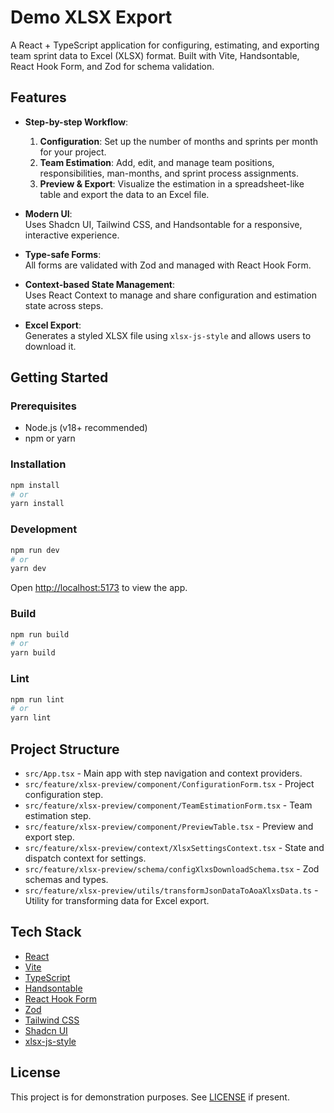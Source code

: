 # Demo XLSX Export

A React + TypeScript application for configuring, estimating, and exporting team sprint data to Excel (XLSX) format. Built with Vite, Handsontable, React Hook Form, and Zod for schema validation.

## Features

- **Step-by-step Workflow**:  
  1. **Configuration**: Set up the number of months and sprints per month for your project.
  2. **Team Estimation**: Add, edit, and manage team positions, responsibilities, man-months, and sprint process assignments.
  3. **Preview & Export**: Visualize the estimation in a spreadsheet-like table and export the data to an Excel file.

- **Modern UI**:  
  Uses Shadcn UI, Tailwind CSS, and Handsontable for a responsive, interactive experience.

- **Type-safe Forms**:  
  All forms are validated with Zod and managed with React Hook Form.

- **Context-based State Management**:  
  Uses React Context to manage and share configuration and estimation state across steps.

- **Excel Export**:  
  Generates a styled XLSX file using `xlsx-js-style` and allows users to download it.

## Getting Started

### Prerequisites

- Node.js (v18+ recommended)
- npm or yarn

### Installation

```bash
npm install
# or
yarn install
```

### Development

```bash
npm run dev
# or
yarn dev
```

Open [http://localhost:5173](http://localhost:5173) to view the app.

### Build

```bash
npm run build
# or
yarn build
```

### Lint

```bash
npm run lint
# or
yarn lint
```

## Project Structure

- `src/App.tsx` - Main app with step navigation and context providers.
- `src/feature/xlsx-preview/component/ConfigurationForm.tsx` - Project configuration step.
- `src/feature/xlsx-preview/component/TeamEstimationForm.tsx` - Team estimation step.
- `src/feature/xlsx-preview/component/PreviewTable.tsx` - Preview and export step.
- `src/feature/xlsx-preview/context/XlsxSettingsContext.tsx` - State and dispatch context for settings.
- `src/feature/xlsx-preview/schema/configXlxsDownloadSchema.tsx` - Zod schemas and types.
- `src/feature/xlsx-preview/utils/transformJsonDataToAoaXlxsData.ts` - Utility for transforming data for Excel export.

## Tech Stack

- [React](https://react.dev/)
- [Vite](https://vitejs.dev/)
- [TypeScript](https://www.typescriptlang.org/)
- [Handsontable](https://handsontable.com/)
- [React Hook Form](https://react-hook-form.com/)
- [Zod](https://zod.dev/)
- [Tailwind CSS](https://tailwindcss.com/)
- [Shadcn UI](https://www.ui.shadcn.com/)
- [xlsx-js-style](https://github.com/Siemienik/XToolSet/tree/main/packages/xlsx-js-style)

## License

This project is for demonstration purposes. See [LICENSE](LICENSE) if present.

